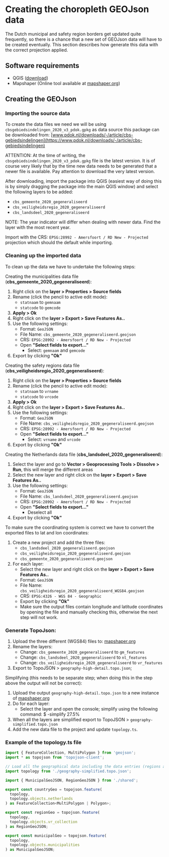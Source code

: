 # Creating the choropleth GEOJson data

The Dutch municipal and safety region borders get updated quite frequently, so there is
a chance that a new set of GEOJson data will have to be created eventually.
This section describes how generate this data with the correct projection applied.

## Software requirements

- QGIS ([download](https://qgis.org/en/site/forusers/download.html))
- Mapshaper (Online tool available at [mapshaper.org](https://mapshaper.org))

## Creating the GEOJson

### Importing the source data

To create the data files we need we will be using `cbsgebiedsindelingen_2020_v3_pdok.gpkg` as
data source this package can be downloaded from: [www.pdok.nl/downloads/-/article/cbs-gebiedsindelingen](https://www.pdok.nl/downloads/-/article/cbs-gebiedsindelingen)

ATTENTION: At the time of writing, the `cbsgebiedsindelingen_2020_v3_pdok.gpkg` file is the latest version.
It is of course very likely that by the time new data needs to be generated that a newer file is available.
Pay attention to download the very latest version.

After downloading, import the package into QGIS (easiest way of doing this is by simply dragging the package into
the main QGIS window) and select the following layers to be added:

- `cbs_gemeente_2020_gegeneraliseerd`
- `cbs_veiligheidsregio_2020_gegeneraliseerd`
- `cbs_landsdeel_2020_gegeneraliseerd`

NOTE: The year indicator will differ when dealing with newer data. Find the layer with the most recent year.

Import with the CRS: `EPSG:28992 - Amersfoort / RD New - Projected` projection which should the default while importing.

### Cleaning up the imported data

To clean up the data we have to undertake the following steps:

Creating the municipalities data file (**cbs_gemeente_2020_gegeneraliseerd**):

1. Right click on the **layer > Properties > Source fields**
2. Rename (click the pencil to active edit mode):
   - `statnaam` to `gemnaam`
   - `statcode` to `gemcode`
3. **Apply > Ok**
4. Right click on the **layer > Export > Save Features As..**
5. Use the following settings:
   - Format: `GeoJSON`
   - File Name: `cbs_gemeente_2020_gegeneraliseerd.geojson`
   - CRS: `EPSG:28992 - Amersfoort / RD New - Projected`
   - Open **"Select fields to export..."**
     - Select: `gemnaam` and `gemcode`
6. Export by clicking **"Ok"**

Creating the safety regions data file (**cbs_veiligheidsregio_2020_gegeneraliseerd**):

1. Right click on the **layer > Properties > Source fields**
2. Rename (click the pencil to active edit mode):
   - `statnaam` to `vrname`
   - `statcode` to `vrcode`
3. **Apply > Ok**
4. Right click on the **layer > Export > Save Features As..**
5. Use the following settings:
   - Format: `GeoJSON`
   - File Name: `cbs_veiligheidsregio_2020_gegeneraliseerd.geojson`
   - CRS: `EPSG:28992 - Amersfoort / RD New - Projected`
   - Open **"Select fields to export..."**
     - Select: `vrname` and `vrcode`
6. Export by clicking **"Ok"**

Creating the Netherlands data file (**cbs_landsdeel_2020_gegeneraliseerd**):

1. Select the layer and go to **Vector > Geoprocessing Tools > Dissolve > Run**, this will merge the different areas
2. Select the new layer and right click on the **layer > Export > Save Features As..**
3. Use the following settings:
   - Format: `GeoJSON`
   - File Name: `cbs_landsdeel_2020_gegeneraliseerd.geojson`
   - CRS: `EPSG:28992 - Amersfoort / RD New - Projected`
   - Open **"Select fields to export..."**
     - Deselect all
4. Export by clicking **"Ok"**

To make sure the coordinating system is correct we have to convert the exported files to lat and lon coordinates:

1. Create a new project and add the three files:
   - `cbs_landsdeel_2020_gegeneraliseerd.geojson`
   - `cbs_veiligheidsregio_2020_gegeneraliseerd.geojson`
   - `cbs_gemeente_2020_gegeneraliseerd.geojson`
2. For each layer:
   - Select the new layer and right click on the **layer > Export > Save Features As..**
   - Format: `GeoJSON`
   - File Name: `cbs_veiligheidsregio_2020_gegeneraliseerd_WGS84.geojson`
   - CRS: `EPSG:4326 - WGS 84 - Geographic`
   - Export by clicking **"Ok"**
   * Make sure the output files contain longitude and latitude coordinates by opening the file and manually checking this, otherwise the next step will not work.

### Generate TopoJson:

1. Upload the three different (WGS84) files to: [mapshaper.org](https://mapshaper.org)
2. Rename the layers:
   - Change: `cbs_gemeente_2020_gegeneraliseerd` to `gm_features`
   - Change: `cbs_landsdeel_2020_gegeneraliseerd` to `nl_features`
   - Change: `cbs_veiligheidsregio_2020_gegeneraliseerd` to `vr_features`
3. Export to TopoJSON > `geography-high-detail.topo.json`;

Simplifying (this needs to be separate step; when doing this in the step above the output will not be correct):

1. Upload the output `geography-high-detail.topo.json` to a new instance of [mapshaper.org](https://mapshaper.org/)
2. Do for each layer:
   - Select the layer and open the console; simplify using the following command: $ -simplify 27.5%
3. When all the layers are simplified export to TopoJSON > `geography-simplified.topo.json`
4. Add the new data file to the project and update `topology.ts`.

### Example of the topology.ts file

```typescript
import { FeatureCollection, MultiPolygon } from 'geojson';
import * as topojson from 'topojson-client';

// Load all the geographical data including the data entries (regions and municipalities)
import topology from './geography-simplified.topo.json';

import { MunicipalGeoJSON, RegionGeoJSON } from './shared';

export const countryGeo = topojson.feature(
  topology,
  topology.objects.netherlands
) as FeatureCollection<MultiPolygon | Polygon>;

export const regionGeo = topojson.feature(
  topology,
  topology.objects.vr_collection
) as RegionGeoJSON;

export const municipalGeo = topojson.feature(
  topology,
  topology.objects.municipalities
) as MunicipalGeoJSON;
```
